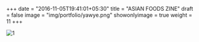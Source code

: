 +++
date = "2016-11-05T19:41:01+05:30"
title = "ASIAN FOODS ZINE"
draft = false
image = "img/portfolio/yawye.png"
showonlyimage = true
weight = 11
+++

![1]

[1]: /img/portfolio/yawye.png